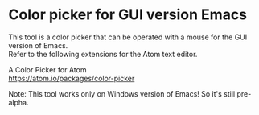 # Color picker for GUI version Emacs

This tool is a color picker that can be operated with a mouse for the GUI version of Emacs.  
Refer to the following extensions for the Atom text editor.

A Color Picker for Atom  
https://atom.io/packages/color-picker

Note: This tool works only on Windows version of Emacs!
So it's still pre-alpha.
